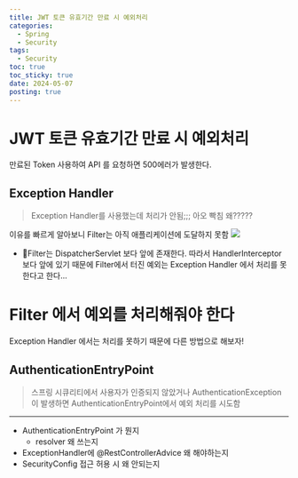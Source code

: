 ```yaml
---
title: JWT 토큰 유효기간 만료 시 예외처리
categories:
  - Spring
  - Security
tags:
  - Security
toc: true
toc_sticky: true
date: 2024-05-07
posting: true
---
```


# JWT 토큰 유효기간 만료 시 예외처리
만료된 Token 사용하여 API 를 요청하면 500에러가 발생한다. 

## Exception Handler 
> Exception Handler를 사용했는데 처리가 안됨;;; 아오 빡침 왜?????

이유를 빠르게 알아보니 Filter는 아직 애플리케이션에 도달하지 못함
![](https://i.imgur.com/Ni1nQhY.png)

- Filter는 DispatcherServlet 보다 앞에 존재한다. 따라서 HandlerInterceptor 보다 앞에 있기 때문에 Filter에서 터진 예외는 Exception Handler 에서 처리를 못한다고 한다...

# Filter 에서 예외를 처리해줘야 한다
Exception Handler 에서는 처리를 못하기 때문에 다른 방법으로 해보자!

## AuthenticationEntryPoint
> 스프링 시큐리티에서 사용자가 인증되지 않았거나 AuthenticationException 이 발생하면 AuthenticationEntryPoint에서 예외 처리를 시도함

---

- AuthenticationEntryPoint 가 뭔지 
	- resolver 왜 쓰는지
- ExceptionHandler에 @RestControllerAdvice 왜 해야하는지 
- SecurityConfig 접근 허용 시 왜 안되는지
